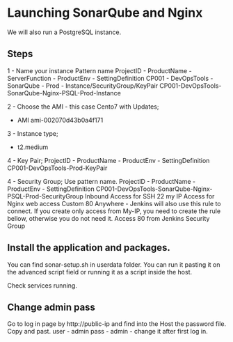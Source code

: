 # Launching SonarQube and Nginx
We will also run a PostgreSQL instance.
## Steps
1 - Name your instance
Pattern name
ProjectID - ProductName - ServerFunction - ProductEnv - SettingDefinition
CP001     - DevOpsTools - SonarQube        - Prod       - Instance/SecurityGroup/KeyPair
CP001-DevOpsTools-SonarQube-Nginx-PSQL-Prod-Instance

2 - Choose the AMI - this case Cento7 with Updates;
- AMI ami-002070d43b0a4f171

3 - Instance type;
- t2.medium

4 - Key Pair;
ProjectID - ProductName - ProductEnv - SettingDefinition
CP001-DevOpsTools-Prod-KeyPair

4 - Security Group;
Use pattern name.
ProjectID - ProductName - ProductEnv - SettingDefinition
CP001-DevOpsTools-SonarQube-Nginx-PSQL-Prod-SecurityGroup
Inbound
Access for SSH 22 my IP
Access for Nginx web access Custom 80  Anywhere - Jenkins will also use this rule to connect.
If you create only access from My-IP, you need to create the rule bellow, otherwise you do not need it.
Access 80 from Jenkins Security Group 

## Install the application and packages.
You can find sonar-setup.sh in userdata folder.
You can run it pasting it on the advanced script field or running it as a script inside the host.

Check services running.

## Change admin pass

Go to log in page by http://public-ip and find into the Host the password file. Copy and past.
user - admin
pass - admin - change it after first log in.